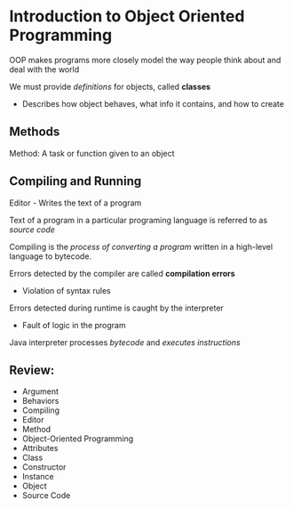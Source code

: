 # Introduction to Object Oriented Programming

OOP makes programs more closely model the way people think about and deal with the world

We must provide *definitions* for objects, called **classes**
- Describes how object behaves, what info it contains, and how to create

## Methods
Method: A task or function given to an object

## Compiling and Running
Editor - Writes the text of a program

Text of a program in a particular programing language is referred to as *source code*

Compiling is the *process of converting a program* written in a high-level language to bytecode.

Errors detected by the compiler are called **compilation errors**
- Violation of syntax rules

Errors detected during runtime is caught by the interpreter
- Fault of logic in the program

Java interpreter processes *bytecode* and *executes instructions*



## Review:
- Argument
- Behaviors
- Compiling
- Editor
- Method
- Object-Oriented Programming
- Attributes
- Class
- Constructor
- Instance
- Object
- Source Code
